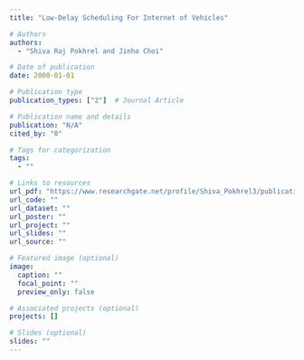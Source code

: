 ```yaml
---
title: "Low-Delay Scheduling For Internet of Vehicles"

# Authors
authors:
  - "Shiva Raj Pokhrel and Jinho Choi"

# Date of publication
date: 2000-01-01

# Publication type
publication_types: ["2"]  # Journal Article

# Publication name and details
publication: "N/A"
cited_by: "0"

# Tags for categorization
tags:
  - ""

# Links to resources
url_pdf: "https://www.researchgate.net/profile/Shiva_Pokhrel3/publication/335878366_Low_Delay_Multipath_TCP_for_the_Internet_of_Vehicles/links/5d83777d92851ceb79143981/Low-Delay-Multipath-TCP-for-the-Internet-of-Vehicles.pdf"  # Link to the resource
url_code: ""
url_dataset: ""
url_poster: ""
url_project: ""
url_slides: ""
url_source: ""

# Featured image (optional)
image:
  caption: ""
  focal_point: ""
  preview_only: false

# Associated projects (optional)
projects: []

# Slides (optional)
slides: ""
---
```

